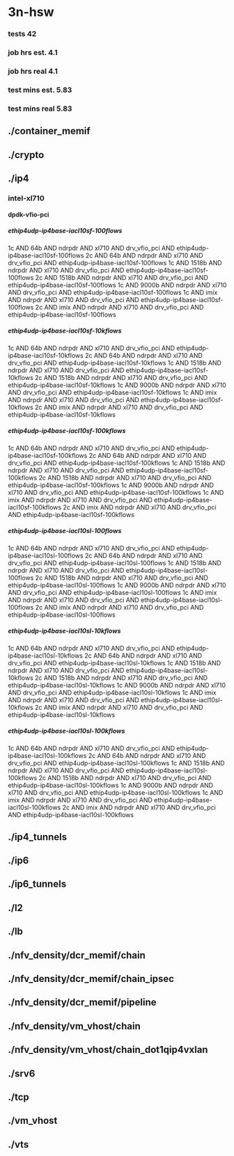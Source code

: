 # 3n-hsw
### tests 42
### job hrs est. 4.1
### job hrs real 4.1
### test mins est. 5.83
### test mins real 5.83
## ./container_memif
## ./crypto
## ./ip4
### intel-xl710
#### dpdk-vfio-pci
##### ethip4udp-ip4base-iacl10sf-100flows
1c AND 64b AND ndrpdr AND xl710 AND drv_vfio_pci AND ethip4udp-ip4base-iacl10sf-100flows
2c AND 64b AND ndrpdr AND xl710 AND drv_vfio_pci AND ethip4udp-ip4base-iacl10sf-100flows
1c AND 1518b AND ndrpdr AND xl710 AND drv_vfio_pci AND ethip4udp-ip4base-iacl10sf-100flows
2c AND 1518b AND ndrpdr AND xl710 AND drv_vfio_pci AND ethip4udp-ip4base-iacl10sf-100flows
1c AND 9000b AND ndrpdr AND xl710 AND drv_vfio_pci AND ethip4udp-ip4base-iacl10sf-100flows
1c AND imix AND ndrpdr AND xl710 AND drv_vfio_pci AND ethip4udp-ip4base-iacl10sf-100flows
2c AND imix AND ndrpdr AND xl710 AND drv_vfio_pci AND ethip4udp-ip4base-iacl10sf-100flows
##### ethip4udp-ip4base-iacl10sf-10kflows
1c AND 64b AND ndrpdr AND xl710 AND drv_vfio_pci AND ethip4udp-ip4base-iacl10sf-10kflows
2c AND 64b AND ndrpdr AND xl710 AND drv_vfio_pci AND ethip4udp-ip4base-iacl10sf-10kflows
1c AND 1518b AND ndrpdr AND xl710 AND drv_vfio_pci AND ethip4udp-ip4base-iacl10sf-10kflows
2c AND 1518b AND ndrpdr AND xl710 AND drv_vfio_pci AND ethip4udp-ip4base-iacl10sf-10kflows
1c AND 9000b AND ndrpdr AND xl710 AND drv_vfio_pci AND ethip4udp-ip4base-iacl10sf-10kflows
1c AND imix AND ndrpdr AND xl710 AND drv_vfio_pci AND ethip4udp-ip4base-iacl10sf-10kflows
2c AND imix AND ndrpdr AND xl710 AND drv_vfio_pci AND ethip4udp-ip4base-iacl10sf-10kflows
##### ethip4udp-ip4base-iacl10sf-100kflows
1c AND 64b AND ndrpdr AND xl710 AND drv_vfio_pci AND ethip4udp-ip4base-iacl10sf-100kflows
2c AND 64b AND ndrpdr AND xl710 AND drv_vfio_pci AND ethip4udp-ip4base-iacl10sf-100kflows
1c AND 1518b AND ndrpdr AND xl710 AND drv_vfio_pci AND ethip4udp-ip4base-iacl10sf-100kflows
2c AND 1518b AND ndrpdr AND xl710 AND drv_vfio_pci AND ethip4udp-ip4base-iacl10sf-100kflows
1c AND 9000b AND ndrpdr AND xl710 AND drv_vfio_pci AND ethip4udp-ip4base-iacl10sf-100kflows
1c AND imix AND ndrpdr AND xl710 AND drv_vfio_pci AND ethip4udp-ip4base-iacl10sf-100kflows
2c AND imix AND ndrpdr AND xl710 AND drv_vfio_pci AND ethip4udp-ip4base-iacl10sf-100kflows
##### ethip4udp-ip4base-iacl10sl-100flows
1c AND 64b AND ndrpdr AND xl710 AND drv_vfio_pci AND ethip4udp-ip4base-iacl10sl-100flows
2c AND 64b AND ndrpdr AND xl710 AND drv_vfio_pci AND ethip4udp-ip4base-iacl10sl-100flows
1c AND 1518b AND ndrpdr AND xl710 AND drv_vfio_pci AND ethip4udp-ip4base-iacl10sl-100flows
2c AND 1518b AND ndrpdr AND xl710 AND drv_vfio_pci AND ethip4udp-ip4base-iacl10sl-100flows
1c AND 9000b AND ndrpdr AND xl710 AND drv_vfio_pci AND ethip4udp-ip4base-iacl10sl-100flows
1c AND imix AND ndrpdr AND xl710 AND drv_vfio_pci AND ethip4udp-ip4base-iacl10sl-100flows
2c AND imix AND ndrpdr AND xl710 AND drv_vfio_pci AND ethip4udp-ip4base-iacl10sl-100flows
##### ethip4udp-ip4base-iacl10sl-10kflows
1c AND 64b AND ndrpdr AND xl710 AND drv_vfio_pci AND ethip4udp-ip4base-iacl10sl-10kflows
2c AND 64b AND ndrpdr AND xl710 AND drv_vfio_pci AND ethip4udp-ip4base-iacl10sl-10kflows
1c AND 1518b AND ndrpdr AND xl710 AND drv_vfio_pci AND ethip4udp-ip4base-iacl10sl-10kflows
2c AND 1518b AND ndrpdr AND xl710 AND drv_vfio_pci AND ethip4udp-ip4base-iacl10sl-10kflows
1c AND 9000b AND ndrpdr AND xl710 AND drv_vfio_pci AND ethip4udp-ip4base-iacl10sl-10kflows
1c AND imix AND ndrpdr AND xl710 AND drv_vfio_pci AND ethip4udp-ip4base-iacl10sl-10kflows
2c AND imix AND ndrpdr AND xl710 AND drv_vfio_pci AND ethip4udp-ip4base-iacl10sl-10kflows
##### ethip4udp-ip4base-iacl10sl-100kflows
1c AND 64b AND ndrpdr AND xl710 AND drv_vfio_pci AND ethip4udp-ip4base-iacl10sl-100kflows
2c AND 64b AND ndrpdr AND xl710 AND drv_vfio_pci AND ethip4udp-ip4base-iacl10sl-100kflows
1c AND 1518b AND ndrpdr AND xl710 AND drv_vfio_pci AND ethip4udp-ip4base-iacl10sl-100kflows
2c AND 1518b AND ndrpdr AND xl710 AND drv_vfio_pci AND ethip4udp-ip4base-iacl10sl-100kflows
1c AND 9000b AND ndrpdr AND xl710 AND drv_vfio_pci AND ethip4udp-ip4base-iacl10sl-100kflows
1c AND imix AND ndrpdr AND xl710 AND drv_vfio_pci AND ethip4udp-ip4base-iacl10sl-100kflows
2c AND imix AND ndrpdr AND xl710 AND drv_vfio_pci AND ethip4udp-ip4base-iacl10sl-100kflows
## ./ip4_tunnels
## ./ip6
## ./ip6_tunnels
## ./l2
## ./lb
## ./nfv_density/dcr_memif/chain
## ./nfv_density/dcr_memif/chain_ipsec
## ./nfv_density/dcr_memif/pipeline
## ./nfv_density/vm_vhost/chain
## ./nfv_density/vm_vhost/chain_dot1qip4vxlan
## ./srv6
## ./tcp
## ./vm_vhost
## ./vts

